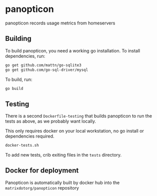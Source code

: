 # panopticon
panopticon records usage metrics from homeservers

## Building
To build panopticon, you need a working go installation.
To install dependencies, run:

```sh
go get github.com/mattn/go-sqlite3
go get github.com/go-sql-driver/mysql
```

To build, run:

```sh
go build
```

## Testing
There is a second `Dockerfile-testing` that builds panopticon to run the tests as above, as we probably want locally.

This only requires docker on your local workstation, no go install or dependencies required.

```sh
docker-tests.sh
```
To add new tests, crib exiting files in the `tests` directory.

## Docker for deployment

Panopticon is automatically built by docker hub into the `matrixdotorg/panopticon` repository
